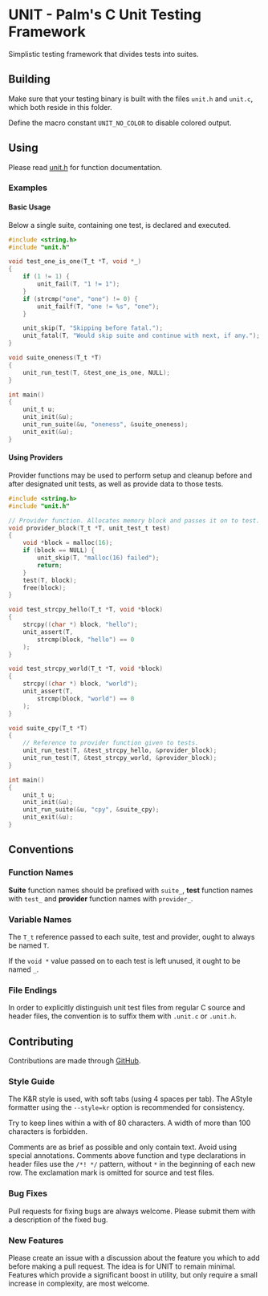 # UNIT - Palm's C Unit Testing Framework

Simplistic testing framework that divides tests into suites.

## Building

Make sure that your testing binary is built with the files `unit.h` and
`unit.c`, which both reside in this folder.

Define the macro constant `UNIT_NO_COLOR` to disable colored output.

## Using

Please read [unit.h](unit.h) for function documentation.

### Examples

#### Basic Usage

Below a single suite, containing one test, is declared and executed.

````c
#include <string.h>
#include "unit.h"

void test_one_is_one(T_t *T, void *_)
{
    if (1 != 1) {
        unit_fail(T, "1 != 1");
    }
    if (strcmp("one", "one") != 0) {
        unit_failf(T, "one != %s", "one");
    }

    unit_skip(T, "Skipping before fatal.");
    unit_fatal(T, "Would skip suite and continue with next, if any.");
}

void suite_oneness(T_t *T)
{
    unit_run_test(T, &test_one_is_one, NULL);
}

int main()
{
    unit_t u;
    unit_init(&u);
    unit_run_suite(&u, "oneness", &suite_oneness);
    unit_exit(&u);
}
````

#### Using Providers

Provider functions may be used to perform setup and cleanup before and after
designated unit tests, as well as provide data to those tests.

````c
#include <string.h>
#include "unit.h"

// Provider function. Allocates memory block and passes it on to test.
void provider_block(T_t *T, unit_test_t test)
{
    void *block = malloc(16);
    if (block == NULL) {
        unit_skip(T, "malloc(16) failed");
        return;
    }
    test(T, block);
    free(block);
}

void test_strcpy_hello(T_t *T, void *block)
{
    strcpy((char *) block, "hello");
    unit_assert(T,
        strcmp(block, "hello") == 0
    );
}

void test_strcpy_world(T_t *T, void *block)
{
    strcpy((char *) block, "world");
    unit_assert(T,
        strcmp(block, "world") == 0
    );
}

void suite_cpy(T_t *T)
{
    // Reference to provider function given to tests.
    unit_run_test(T, &test_strcpy_hello, &provider_block);
    unit_run_test(T, &test_strcpy_world, &provider_block);
}

int main()
{
    unit_t u;
    unit_init(&u);
    unit_run_suite(&u, "cpy", &suite_cpy);
    unit_exit(&u);
}
````

## Conventions

### Function Names

__Suite__ function names should be prefixed with `suite_`, __test__ function
names with `test_` and __provider__ function names with `provider_`.

### Variable Names

The `T_t` reference passed to each suite, test and provider, ought to always be
named `T`.

If the `void *` value passed on to each test is left unused, it ought to be
named `_`.

### File Endings

In order to explicitly distinguish unit test files from regular C source and
header files, the convention is to suffix them with `.unit.c` or `.unit.h`.

## Contributing

Contributions are made through [GitHub](http://www.github.com/emanuelpalm/unit).

### Style Guide

The K&R style is used, with soft tabs (using 4 spaces per tab). The AStyle
formatter using the `--style=kr` option is recommended for consistency.

Try to keep lines within a with of 80 characters. A width of more than 100
characters is forbidden.

Comments are as brief as possible and only contain text. Avoid using special
annotations. Comments above function and type declarations in header files use
the `/*! */` pattern, without `*` in the beginning of each new row. The
exclamation mark is omitted for source and test files.

### Bug Fixes

Pull requests for fixing bugs are always welcome. Please submit them with a
description of the fixed bug.

### New Features

Please create an issue with a discussion about the feature you which to add
before making a pull request. The idea is for UNIT to remain minimal. Features
which provide a significant boost in utility, but only require a small increase
in complexity, are most welcome.
